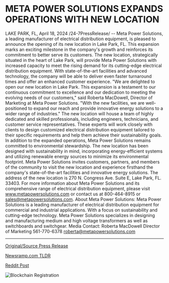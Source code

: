 # META POWER SOLUTIONS EXPANDS OPERATIONS WITH NEW LOCATION

LAKE PARK, FL, April 18, 2024 /24-7PressRelease/ -- Meta Power Solutions, a leading manufacturer of electrical distribution equipment, is pleased to announce the opening of its new location in Lake Park, FL. This expansion marks an exciting milestone in the company's growth and reinforces its commitment to better serve its customers.  The new location, strategically situated in the heart of Lake Park, will provide Meta Power Solutions with increased capacity to meet the rising demand for its cutting-edge electrical distribution equipment. With state-of-the-art facilities and advanced technology, the company will be able to deliver even faster turnaround times and offer an enhanced customer experience.  "We are delighted to open our new location in Lake Park. This expansion is a testament to our continuous commitment to excellence and our dedication to meeting the evolving needs of our customers," said Roberta MacDowell, Director of Marketing at Meta Power Solutions. "With the new facilities, we are well-positioned to expand our reach and provide innovative energy solutions to a wider range of industries."  The new location will house a team of highly dedicated and skilled professionals, including engineers, technicians, and customer service representatives. These experts will work closely with clients to design customized electrical distribution equipment tailored to their specific requirements and help them achieve their sustainability goals.  In addition to the expanded operations, Meta Power Solutions remains committed to environmental stewardship. The new location has been designed with sustainability in mind, incorporating energy-efficient systems and utilizing renewable energy sources to minimize its environmental footprint.  Meta Power Solutions invites customers, partners, and members of the community to visit the new location and experience firsthand the company's state-of-the-art facilities and innovative energy solutions. The address of the new location is 270 N. Congress Ave. Suite E, Lake Park, FL. 33403.  For more information about Meta Power Solutions and its comprehensive range of electrical distribution equipment, please visit www.metapowersolutions.com or contact us at 800-464-8915 or sales@metapowersolutions.com.  About Meta Power Solutions: Meta Power Solutions is a leading manufacturer of electrical distribution equipment for commercial and industrial applications. With a focus on sustainability and cutting-edge technology. Meta Power Solutions specializes in designing and manufacturing medium and high voltage transformers as well as switchboards and switchgear.  Media Contact:  Roberta MacDowell Director of Marketing 561-770-6378 roberta@metapowersolutions.com 

---

[Original/Source Press Release](https://www.24-7pressrelease.com/press-release/510153/meta-power-solutions-expands-operations-with-new-location)
                    

[Newsramp.com TLDR](None) 



[Reddit Post](https://www.reddit.com/r/newsramp/comments/1c6x8o8/meta_power_solutions_opens_new_stateoftheart/) 



![Blockchain Registration](https://cdn.newsramp.app/24-7PressRelease/qrcode/244/18/larkYqXB.webp)